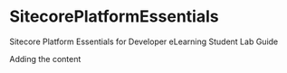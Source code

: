 # SitecorePlatformEssentials
Sitecore Platform Essentials for Developer eLearning Student Lab Guide

Adding the content